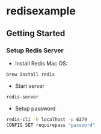 # redisexample
## Getting Started
### Setup Redis Server
- Install Redis
Mac OS:
```bash
brew install redis
```
- Start server
```bash
redis-server
```
- Setup password
```bash
redis-cli -h localhost -p 6379
CONFIG SET requirepass "password"
```


